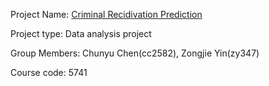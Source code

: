 Project Name: [Criminal Recidivation Prediction](https://github.com/AlaiaCCY/ORIE5741_CriminalProject.git)

Project type: Data analysis project

Group Members: Chunyu Chen(cc2582), Zongjie Yin(zy347)

Course code: 5741
